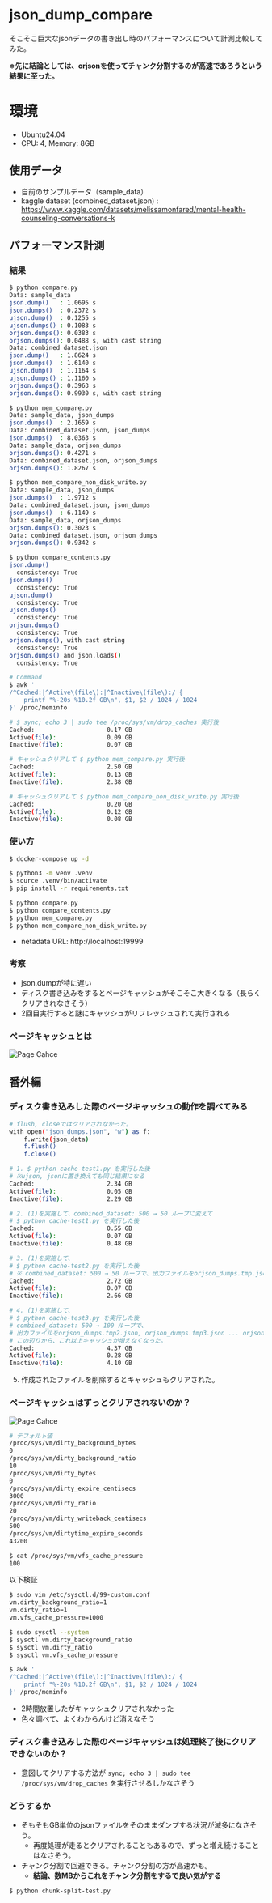 # json_dump_compare
そこそこ巨大なjsonデータの書き出し時のパフォーマンスについて計測比較してみた。

**※先に結論としては、orjsonを使ってチャンク分割するのが高速であろうという結果に至った。**

# 環境
- Ubuntu24.04
- CPU: 4, Memory: 8GB

## 使用データ
- 自前のサンプルデータ（sample_data）
- kaggle dataset (combined_dataset.json) : https://www.kaggle.com/datasets/melissamonfared/mental-health-counseling-conversations-k

## パフォーマンス計測

### 結果

```bash
$ python compare.py
Data: sample_data
json.dump()   : 1.0695 s
json.dumps()  : 0.2372 s
ujson.dump()  : 0.1255 s
ujson.dumps() : 0.1083 s
orjson.dumps(): 0.0383 s
orjson.dumps(): 0.0488 s, with cast string
Data: combined_dataset.json
json.dump()   : 1.8624 s
json.dumps()  : 1.6140 s
ujson.dump()  : 1.1164 s
ujson.dumps() : 1.1160 s
orjson.dumps(): 0.3963 s
orjson.dumps(): 0.9930 s, with cast string
```

```bash
$ python mem_compare.py
Data: sample_data, json_dumps
json.dumps()  : 2.1659 s
Data: combined_dataset.json, json_dumps
json.dumps()  : 8.0363 s
Data: sample_data, orjson_dumps
orjson.dumps(): 0.4271 s
Data: combined_dataset.json, orjson_dumps
orjson.dumps(): 1.8267 s
```

```bash
$ python mem_compare_non_disk_write.py
Data: sample_data, json_dumps
json.dumps()  : 1.9712 s
Data: combined_dataset.json, json_dumps
json.dumps()  : 6.1149 s
Data: sample_data, orjson_dumps
orjson.dumps(): 0.3023 s
Data: combined_dataset.json, orjson_dumps
orjson.dumps(): 0.9342 s
```

```bash
$ python compare_contents.py
json.dump()
  consistency: True
json.dumps()
  consistency: True
ujson.dump()
  consistency: True
ujson.dumps()
  consistency: True
orjson.dumps()
  consistency: True
orjson.dumps(), with cast string
  consistency: True
orjson.dumps() and json.loads()
  consistency: True
```

```bash
# Command
$ awk '
/^Cached:|^Active\(file\):|^Inactive\(file\):/ {
    printf "%-20s %10.2f GB\n", $1, $2 / 1024 / 1024
}' /proc/meminfo

# $ sync; echo 3 | sudo tee /proc/sys/vm/drop_caches 実行後
Cached:                    0.17 GB
Active(file):              0.09 GB
Inactive(file):            0.07 GB

# キャッシュクリアして $ python mem_compare.py 実行後
Cached:                    2.50 GB
Active(file):              0.13 GB
Inactive(file):            2.38 GB

# キャッシュクリアして $ python mem_compare_non_disk_write.py 実行後
Cached:                    0.20 GB
Active(file):              0.12 GB
Inactive(file):            0.08 GB
```

### 使い方

```bash
$ docker-compose up -d

$ python3 -m venv .venv
$ source .venv/bin/activate
$ pip install -r requirements.txt

$ python compare.py
$ python compare_contents.py
$ python mem_compare.py
$ python mem_compare_non_disk_write.py
```

- netadata URL: http://localhost:19999

### 考察

- json.dumpが特に遅い
- ディスク書き込みをするとページキャッシュがそこそこ大きくなる（長らくクリアされなさそう）
- 2回目実行すると謎にキャッシュがリフレッシュされて実行される

### ページキャッシュとは
![Page Cahce](./page-cache.PNG)

## 番外編

### ディスク書き込みした際のページキャッシュの動作を調べてみる

```bash
# flush, closeではクリアされなかった。
with open("json_dumps.json", "w") as f:
    f.write(json_data)
    f.flush()
    f.close()
```

```bash
# 1. $ python cache-test1.py を実行した後
# ※ujson, jsonに置き換えても同じ結果になる
Cached:                    2.34 GB
Active(file):              0.05 GB
Inactive(file):            2.29 GB
```

```bash
# 2. (1)を実施して、combined_dataset: 500 → 50 ループに変えて
# $ python cache-test1.py を実行した後
Cached:                    0.55 GB
Active(file):              0.07 GB
Inactive(file):            0.48 GB
```

```bash
# 3. (1)を実施して、
# $ python cache-test2.py を実行した後
# ※ combined_dataset: 500 → 50 ループで、出力ファイルをorjson_dumps.tmp.jsonとしている。
Cached:                    2.72 GB
Active(file):              0.07 GB
Inactive(file):            2.66 GB
```

```bash
# 4. (1)を実施して、
# $ python cache-test3.py を実行した後
# combined_dataset: 500 → 100 ループで、
# 出力ファイルをorjson_dumps.tmp2.json, orjson_dumps.tmp3.json ... orjson_dumps.tmp8.jsonとして実行していく。
# この辺りから、これ以上キャッシュが増えなくなった。
Cached:                    4.37 GB
Active(file):              0.28 GB
Inactive(file):            4.10 GB
```

5. 作成されたファイルを削除するとキャッシュもクリアされた。

### ページキャッシュはずっとクリアされないのか？
![Page Cahce](./dirty.PNG)

```bash
# デフォルト値
/proc/sys/vm/dirty_background_bytes
0
/proc/sys/vm/dirty_background_ratio
10
/proc/sys/vm/dirty_bytes
0
/proc/sys/vm/dirty_expire_centisecs
3000
/proc/sys/vm/dirty_ratio
20
/proc/sys/vm/dirty_writeback_centisecs
500
/proc/sys/vm/dirtytime_expire_seconds
43200

$ cat /proc/sys/vm/vfs_cache_pressure
100
```


以下検証
```bash
$ sudo vim /etc/sysctl.d/99-custom.conf
vm.dirty_background_ratio=1
vm.dirty_ratio=1
vm.vfs_cache_pressure=1000

$ sudo sysctl --system
$ sysctl vm.dirty_background_ratio
$ sysctl vm.dirty_ratio
$ sysctl vm.vfs_cache_pressure

$ awk '
/^Cached:|^Active\(file\):|^Inactive\(file\):/ {
    printf "%-20s %10.2f GB\n", $1, $2 / 1024 / 1024
}' /proc/meminfo
```

- 2時間放置したがキャッシュクリアされなかった
- 色々調べて、よくわからんけど消えなそう


### ディスク書き込みした際のページキャッシュは処理終了後にクリアできないのか？
- 意図してクリアする方法が `sync; echo 3 | sudo tee /proc/sys/vm/drop_caches` を実行させるしかなさそう

### どうするか
- そもそもGB単位のjsonファイルをそのままダンプする状況が滅多になさそう。
  - 再度処理が走るとクリアされることもあるので、ずっと増え続けることはなさそう。
- チャンク分割で回避できる。チャンク分割の方が高速かも。
  - **結論、数MBからこれをチャンク分割をするで良い気がする**

```bash
$ python chunk-split-test.py
```

